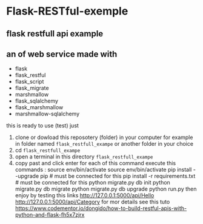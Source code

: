 # Flask-RESTful-exemple
## flask restfull api example
## an of web service made with 
- flask
- flask_restful
- flask_script
- flask_migrate
- marshmallow
- flask_sqlalchemy 
- flask_marshmallow 
- marshmallow-sqlalchemy 

this is ready to use (test) just

1) clone or dowload this reposotery (folder) in your computer for example in folder named 
  ` flask_restfull_exampe ` or another folder in your choice
2) cd  ` flask_restfull_exampe `
3) open a terminal in this directory ` flask_restfull_exampe `
4) copy past and click enter for each of this command  execute this commands :
   source env/bin/activate
   source env/bin/activate
   pip install --upgrade pip  # must be connected for this
   pip install -r requirements.txt  # must be connected for this
   python migrate.py db init
   python migrate.py db migrate
   python migrate.py db upgrade
   python run.py
then enjoy by testing this links
http://127.0.0.1:5000/api/Hello
http://127.0.0.1:5000/api/Category
for mor details see this tuto https://www.codementor.io/dongido/how-to-build-restful-apis-with-python-and-flask-fh5x7zjrx

